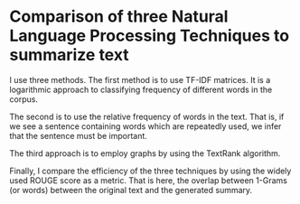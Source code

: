 # Comparison of three Natural Language Processing Techniques to summarize text

I use three methods. The first method is to use TF-IDF matrices. It is a logarithmic approach to classifying frequency of different words in the corpus. 

The second is to use the relative frequency of words in the text. That is, if we see a sentence containing words which are repeatedly used, we infer that the sentence must be important.

The third approach is to employ graphs by using the TextRank algorithm.

Finally, I compare the efficiency of the three techniques by using the widely used ROUGE score as a metric. That is here, the overlap between 1-Grams (or words) between the original text and the generated summary.
